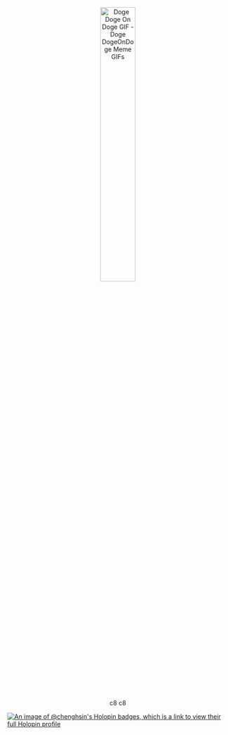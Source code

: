 <div align="center">
  <img src="https://user-images.githubusercontent.com/44516782/206911186-7e726e5d-2cc2-4555-8e45-9f3dcab7efa5.gif" style="max-width: 683px; width: 40%; background-color: transparent;" alt="Doge Doge On Doge GIF - Doge DogeOnDoge Meme GIFs">
  <p>c8 c8 </p>
</div>

[![An image of @chenghsin's Holopin badges, which is a link to view their full Holopin profile](https://holopin.me/chenghsin)](https://holopin.io/@chenghsin)


